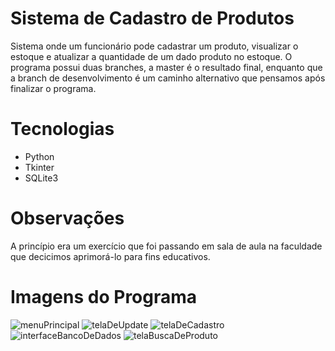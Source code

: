# Sistema de Cadastro de Produtos

Sistema onde um funcionário pode cadastrar um produto, visualizar o estoque e atualizar a quantidade de um dado produto no estoque.
O programa possui duas branches, a master é o resultado final, enquanto que a branch de desenvolvimento é um caminho alternativo que pensamos após finalizar o programa.

# Tecnologias

- Python
- Tkinter
- SQLite3

# Observações

A princípio era um exercício que foi passando em sala de aula na faculdade que decicimos aprimorá-lo para fins educativos.

# Imagens do Programa

![menuPrincipal](https://github.com/PedroMak/SistemaDeCadastroDeProdutos/blob/master/assets/interfaceBancoDeDados.png)
![telaDeUpdate](https://github.com/PedroMak/SistemaDeCadastroDeProdutos/blob/master/assets/telaDeUpdate.png)
![telaDeCadastro](https://github.com/PedroMak/SistemaDeCadastroDeProdutos/blob/master/assets/telaDeCadastro.png)
![interfaceBancoDeDados](https://github.com/PedroMak/SistemaDeCadastroDeProdutos/blob/master/assets/interfaceBancoDeDados.png)
![telaBuscaDeProduto](https://github.com/PedroMak/SistemaDeCadastroDeProdutos/blob/master/assets/telaBuscaDeProduto.png)
